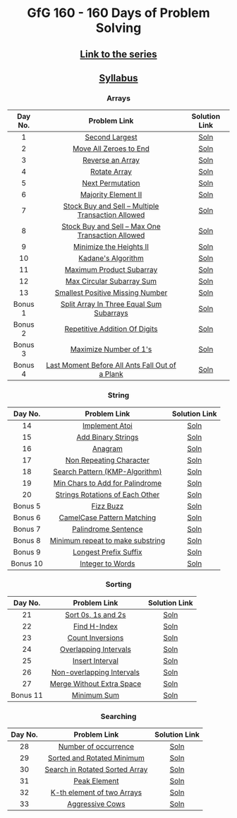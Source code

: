 <div align="center">

# GfG 160 - 160 Days of Problem Solving
## [Link to the series](https://www.geeksforgeeks.org/courses/gfg-160-series)
## [Syllabus](https://github.com/keerthisureka/GfG-160/blob/main/GFG%20160%20Series%20-%20Syllabus.pdf)

### Arrays

|  Day No.  |  Problem Link  |  Solution Link  |
|  :-----:  |    :-------:   |   :---------:   |
| 1 | [Second Largest](https://www.geeksforgeeks.org/batch/gfg-160-problems/track/arrays-gfg-160/problem/second-largest3735) | [Soln](https://github.com/keerthisureka/GfG-160/blob/main/001_SecondLargest.java) |
| 2 | [Move All Zeroes to End](https://www.geeksforgeeks.org/batch/gfg-160-problems/track/arrays-gfg-160/problem/move-all-zeroes-to-end-of-array0751) | [Soln](https://github.com/keerthisureka/GfG-160/blob/main/002_MoveAllZeroestoEnd.java) |
| 3 | [Reverse an Array](https://www.geeksforgeeks.org/batch/gfg-160-problems/track/arrays-gfg-160/problem/reverse-an-array) | [Soln](https://github.com/keerthisureka/GfG-160/blob/main/003_ReverseAnArray.java) |
| 4 | [Rotate Array](https://www.geeksforgeeks.org/batch/gfg-160-problems/track/arrays-gfg-160/problem/rotate-array-by-n-elements-1587115621) | [Soln](https://github.com/keerthisureka/GfG-160/blob/main/004_RotateArray.java) |
| 5 | [Next Permutation](https://www.geeksforgeeks.org/batch/gfg-160-problems/track/arrays-gfg-160/problem/next-permutation5226) | [Soln](https://github.com/keerthisureka/GfG-160/blob/main/005_NextPermutation.java) |
| 6 | [Majority Element II](https://www.geeksforgeeks.org/batch/gfg-160-problems/track/arrays-gfg-160/problem/majority-vote) | [Soln](https://github.com/keerthisureka/GfG-160/blob/main/006_MajorityElementII.java) |
| 7 | [Stock Buy and Sell – Multiple Transaction Allowed](https://www.geeksforgeeks.org/batch/gfg-160-problems/track/arrays-gfg-160/problem/stock-buy-and-sell2615) | [Soln](https://github.com/keerthisureka/GfG-160/blob/main/007_StockBuyAndSell-MultipleTransactionAllowed.java) |
| 8 | [Stock Buy and Sell – Max One Transaction Allowed](https://www.geeksforgeeks.org/batch/gfg-160-problems/track/arrays-gfg-160/problem/buy-stock-2) | [Soln](https://github.com/keerthisureka/GfG-160/blob/main/008_StockBuyAndSell-MaxOneTransactionAllowed.java) |
| 9 | [Minimize the Heights II](https://www.geeksforgeeks.org/batch/gfg-160-problems/track/arrays-gfg-160/problem/minimize-the-heights3351) | [Soln](https://github.com/keerthisureka/GfG-160/blob/main/009_MinimizeTheHeightsII.java) |
| 10 | [Kadane's Algorithm](https://www.geeksforgeeks.org/batch/gfg-160-problems/track/arrays-gfg-160/problem/kadanes-algorithm-1587115620) | [Soln](https://github.com/keerthisureka/GfG-160/blob/main/010_KadanesAlgorithm.java) |
| 11 | [Maximum Product Subarray](https://www.geeksforgeeks.org/batch/gfg-160-problems/track/arrays-gfg-160/problem/maximum-product-subarray3604) | [Soln](https://github.com/keerthisureka/GfG-160/blob/main/011_MaximumProductSubarray.java) |
| 12 | [Max Circular Subarray Sum](https://www.geeksforgeeks.org/batch/gfg-160-problems/track/arrays-gfg-160/problem/max-circular-subarray-sum-1587115620) | [Soln](https://github.com/keerthisureka/GfG-160/blob/main/012_MaxCircularSubarraySum.java) |
| 13 | [Smallest Positive Missing Number](https://www.geeksforgeeks.org/batch/gfg-160-problems/track/arrays-gfg-160/problem/smallest-positive-missing-number-1587115621) | [Soln](https://github.com/keerthisureka/GfG-160/blob/main/013_SmallestPositiveMissingNumber.java) |
| Bonus 1 | [Split Array In Three Equal Sum Subarrays](https://www.geeksforgeeks.org/batch/gfg-160-problems/track/array-bonus-problems/problem/split-array-in-three-equal-sum-subarrays) | [Soln](https://github.com/keerthisureka/GfG-160/blob/main/B01_SplitArrayInThreeEqualSumSubarrays.java) |
| Bonus 2 | [Repetitive Addition Of Digits](https://www.geeksforgeeks.org/batch/gfg-160-problems/track/array-bonus-problems/problem/repetitive-addition-of-digits2221) | [Soln](https://github.com/keerthisureka/GfG-160/blob/main/B02_RepetitiveAdditionOfDigits.java) |
| Bonus 3 | [Maximize Number of 1's](https://www.geeksforgeeks.org/batch/gfg-160-problems/track/array-bonus-problems/problem/maximize-number-of-1s0905) | [Soln](https://github.com/keerthisureka/GfG-160/blob/main/B03_MaximizeNumberOf1s.java) |
| Bonus 4 | [Last Moment Before All Ants Fall Out of a Plank](https://www.geeksforgeeks.org/batch/gfg-160-problems/track/array-bonus-problems/problem/last-moment-before-all-ants-fall-out-of-a-plank) | [Soln](https://github.com/keerthisureka/GfG-160/blob/main/B04_LastMomentBeforeAllAntsFallOutOfAPlank.java) |


### String

|  Day No.  |  Problem Link  |  Solution Link  |
|  :-----:  |    :-------:   |   :---------:   |
| 14 | [Implement Atoi](https://www.geeksforgeeks.org/batch/gfg-160-problems/track/string-gfg-160/problem/implement-atoi) | [Soln](https://github.com/keerthisureka/GfG-160/blob/main/014_ImplementAtoi.java) |
| 15 | [Add Binary Strings](https://www.geeksforgeeks.org/batch/gfg-160-problems/track/string-gfg-160/problem/add-binary-strings3805) | [Soln](https://github.com/keerthisureka/GfG-160/blob/main/015_AddBinaryStrings.java) |
| 16 | [Anagram](https://www.geeksforgeeks.org/batch/gfg-160-problems/track/string-gfg-160/problem/anagram-1587115620) | [Soln](https://github.com/keerthisureka/GfG-160/blob/main/016_Anagram.java) |
| 17 | [Non Repeating Character](https://www.geeksforgeeks.org/batch/gfg-160-problems/track/string-gfg-160/problem/non-repeating-character-1587115620) | [Soln](https://github.com/keerthisureka/GfG-160/blob/main/017_NonRepeatingCharacter.java) |
| 18 | [Search Pattern (KMP-Algorithm)](https://www.geeksforgeeks.org/batch/gfg-160-problems/track/string-gfg-160/problem/search-pattern0205) | [Soln](https://github.com/keerthisureka/GfG-160/blob/main/018_SearchPattern(KMP-Algorithm).java) |
| 19 | [Min Chars to Add for Palindrome](https://www.geeksforgeeks.org/batch/gfg-160-problems/track/string-gfg-160/problem/minimum-characters-to-be-added-at-front-to-make-string-palindrome) | [Soln](https://github.com/keerthisureka/GfG-160/blob/main/019_MinCharsToAddForPalindrome.java) |
| 20 | [Strings Rotations of Each Other](https://www.geeksforgeeks.org/batch/gfg-160-problems/track/string-gfg-160/problem/check-if-strings-are-rotations-of-each-other-or-not-1587115620) | [Soln](https://github.com/keerthisureka/GfG-160/blob/main/020_StringsRotationsOfEachOther.java) |
| Bonus 5 | [Fizz Buzz](https://www.geeksforgeeks.org/batch/gfg-160-problems/track/string-bonus-problems/problem/fizz-buzz) | [Soln](https://github.com/keerthisureka/GfG-160/blob/main/B05_FizzBuzz.java) |
| Bonus 6 | [CamelCase Pattern Matching](https://www.geeksforgeeks.org/batch/gfg-160-problems/track/string-bonus-problems/problem/camelcase-pattern-matching2259) | [Soln](https://github.com/keerthisureka/GfG-160/blob/main/B06_CamelCasePatternMatching.java) |
| Bonus 7 | [Palindrome Sentence](https://www.geeksforgeeks.org/batch/gfg-160-problems/track/string-bonus-problems/problem/string-palindromic-ignoring-spaces4723) | [Soln](https://github.com/keerthisureka/GfG-160/blob/main/B07_PalindromeSentence.java) |
| Bonus 8 | [Minimum repeat to make substring](https://www.geeksforgeeks.org/batch/gfg-160-problems/track/string-bonus-problems/problem/minimum-times-a-has-to-be-repeated-such-that-b-is-a-substring-of-it--170645) | [Soln](https://github.com/keerthisureka/GfG-160/blob/main/B08_MinimumRepeatToMakeSubstring.java) |
| Bonus 9 | [Longest Prefix Suffix](https://www.geeksforgeeks.org/batch/gfg-160-problems/track/string-bonus-problems/problem/longest-prefix-suffix2527) | [Soln](https://github.com/keerthisureka/GfG-160/blob/main/B09_LongestPrefixSuffix.java) |
| Bonus 10 | [Integer to Words](https://www.geeksforgeeks.org/batch/gfg-160-problems/track/string-bonus-problems/problem/number-to-words0335) | [Soln](https://github.com/keerthisureka/GfG-160/blob/main/B10_IntegerToWords.java) |


### Sorting

|  Day No.  |  Problem Link  |  Solution Link  |
|  :-----:  |    :-------:   |   :---------:   |
| 21 | [Sort 0s, 1s and 2s](https://www.geeksforgeeks.org/batch/gfg-160-problems/track/sorting-gfg-160/problem/sort-an-array-of-0s-1s-and-2s4231) | [Soln](https://github.com/keerthisureka/GfG-160/blob/main/021_Sort0s1sAnd2s.java) |
| 22 | [Find H-Index](https://www.geeksforgeeks.org/batch/gfg-160-problems/track/sorting-gfg-160/problem/find-h-index--165609) | [Soln](https://github.com/keerthisureka/GfG-160/blob/main/022_FindHIndex.java) |
| 23 | [Count Inversions](https://www.geeksforgeeks.org/batch/gfg-160-problems/track/sorting-gfg-160/problem/inversion-of-array-1587115620) | [Soln](https://github.com/keerthisureka/GfG-160/blob/main/023_CountInversions.java) |
| 24 | [Overlapping Intervals](https://www.geeksforgeeks.org/batch/gfg-160-problems/track/sorting-gfg-160/problem/overlapping-intervals--170633) | [Soln](https://github.com/keerthisureka/GfG-160/blob/main/024_OverlappingIntervals.java) |
| 25 | [Insert Interval](https://www.geeksforgeeks.org/batch/gfg-160-problems/track/sorting-gfg-160/problem/insert-interval-1666733333) | [Soln](https://github.com/keerthisureka/GfG-160/blob/main/025_InsertInterval.java) |
| 26 | [Non-overlapping Intervals](https://www.geeksforgeeks.org/batch/gfg-160-problems/track/sorting-gfg-160/problem/non-overlapping-intervals) | [Soln](https://github.com/keerthisureka/GfG-160/blob/main/026_Non-overlappingIntervals.java) |
| 27 | [Merge Without Extra Space](https://www.geeksforgeeks.org/batch/gfg-160-problems/track/sorting-gfg-160/problem/merge-two-sorted-arrays-1587115620) | [Soln](https://github.com/keerthisureka/GfG-160/blob/main/027_MergeWithoutExtraSpace.java) |
| Bonus 11 | [Minimum Sum](https://www.geeksforgeeks.org/batch/gfg-160-problems/track/sorting-bonus-problems/problem/minimum-sum4058) | [Soln](https://github.com/keerthisureka/GfG-160/blob/main/B11_MinimumSum.java) |


### Searching

|  Day No.  |  Problem Link  |  Solution Link  |
|  :-----:  |    :-------:   |   :---------:   |
| 28 | [Number of occurrence](https://www.geeksforgeeks.org/batch/gfg-160-problems/track/searching-gfg-160/problem/number-of-occurrence2259) | [Soln](https://github.com/keerthisureka/GfG-160/blob/main/028_NumberOfOccurrence.java) |
| 29 | [Sorted and Rotated Minimum](https://www.geeksforgeeks.org/batch/gfg-160-problems/track/searching-gfg-160/problem/minimum-element-in-a-sorted-and-rotated-array3611) | [Soln](https://github.com/keerthisureka/GfG-160/blob/main/029_SortedAndRotatedMinimum.java) |
| 30 | [Search in Rotated Sorted Array](https://www.geeksforgeeks.org/batch/gfg-160-problems/track/searching-gfg-160/problem/search-in-a-rotated-array4618) | [Soln](https://github.com/keerthisureka/GfG-160/blob/main/030_SearchInRotatedSortedArray.java) |
| 31 | [Peak Element](https://www.geeksforgeeks.org/batch/gfg-160-problems/track/searching-gfg-160/problem/peak-element8) | [Soln](https://github.com/keerthisureka/GfG-160/blob/main/031_PeakElement.java) |
| 32 | [K-th element of two Arrays](https://www.geeksforgeeks.org/batch/gfg-160-problems/track/searching-gfg-160/problem/k-th-element-of-two-sorted-array1317) | [Soln](https://github.com/keerthisureka/GfG-160/blob/main/032_K-thElementOfTwoArrays.java) |
| 33 | [Aggressive Cows](https://www.geeksforgeeks.org/batch/gfg-160-problems/track/searching-gfg-160/problem/aggressive-cows) | [Soln](https://github.com/keerthisureka/GfG-160/blob/main/033_AggressiveCows.java) |

</div>